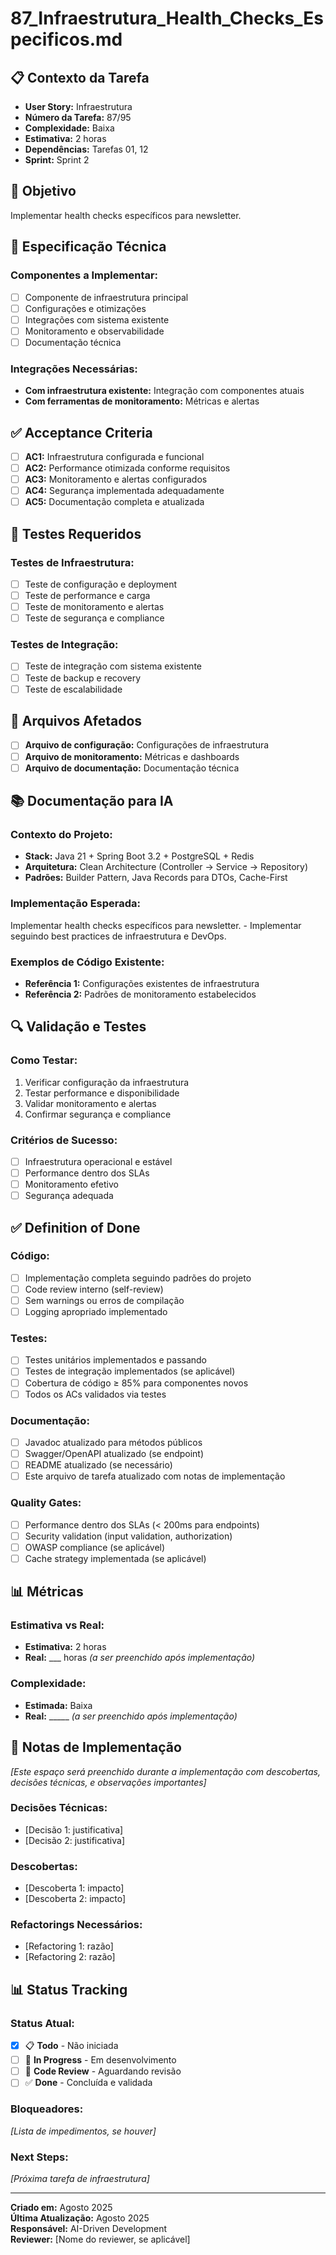 # 87_Infraestrutura_Health_Checks_Especificos.md

## 📋 Contexto da Tarefa
- **User Story:** Infraestrutura
- **Número da Tarefa:** 87/95
- **Complexidade:** Baixa
- **Estimativa:** 2 horas
- **Dependências:** Tarefas 01, 12
- **Sprint:** Sprint 2

## 🎯 Objetivo
Implementar health checks específicos para newsletter.

## 📝 Especificação Técnica

### **Componentes a Implementar:**
- [ ] Componente de infraestrutura principal
- [ ] Configurações e otimizações
- [ ] Integrações com sistema existente
- [ ] Monitoramento e observabilidade
- [ ] Documentação técnica

### **Integrações Necessárias:**
- **Com infraestrutura existente:** Integração com componentes atuais
- **Com ferramentas de monitoramento:** Métricas e alertas

## ✅ Acceptance Criteria
- [ ] **AC1:** Infraestrutura configurada e funcional
- [ ] **AC2:** Performance otimizada conforme requisitos
- [ ] **AC3:** Monitoramento e alertas configurados
- [ ] **AC4:** Segurança implementada adequadamente
- [ ] **AC5:** Documentação completa e atualizada

## 🧪 Testes Requeridos

### **Testes de Infraestrutura:**
- [ ] Teste de configuração e deployment
- [ ] Teste de performance e carga
- [ ] Teste de monitoramento e alertas
- [ ] Teste de segurança e compliance

### **Testes de Integração:**
- [ ] Teste de integração com sistema existente
- [ ] Teste de backup e recovery
- [ ] Teste de escalabilidade

## 🔗 Arquivos Afetados
- [ ] **Arquivo de configuração:** Configurações de infraestrutura
- [ ] **Arquivo de monitoramento:** Métricas e dashboards
- [ ] **Arquivo de documentação:** Documentação técnica

## 📚 Documentação para IA

### **Contexto do Projeto:**
- **Stack:** Java 21 + Spring Boot 3.2 + PostgreSQL + Redis
- **Arquitetura:** Clean Architecture (Controller → Service → Repository)
- **Padrões:** Builder Pattern, Java Records para DTOs, Cache-First

### **Implementação Esperada:**
Implementar health checks específicos para newsletter. - Implementar seguindo best practices de infraestrutura e DevOps.

### **Exemplos de Código Existente:**
- **Referência 1:** Configurações existentes de infraestrutura
- **Referência 2:** Padrões de monitoramento estabelecidos

## 🔍 Validação e Testes

### **Como Testar:**
1. Verificar configuração da infraestrutura
2. Testar performance e disponibilidade
3. Validar monitoramento e alertas
4. Confirmar segurança e compliance

### **Critérios de Sucesso:**
- [ ] Infraestrutura operacional e estável
- [ ] Performance dentro dos SLAs
- [ ] Monitoramento efetivo
- [ ] Segurança adequada

## ✅ Definition of Done

### **Código:**
- [ ] Implementação completa seguindo padrões do projeto
- [ ] Code review interno (self-review)
- [ ] Sem warnings ou erros de compilação
- [ ] Logging apropriado implementado

### **Testes:**
- [ ] Testes unitários implementados e passando
- [ ] Testes de integração implementados (se aplicável)
- [ ] Cobertura de código ≥ 85% para componentes novos
- [ ] Todos os ACs validados via testes

### **Documentação:**
- [ ] Javadoc atualizado para métodos públicos
- [ ] Swagger/OpenAPI atualizado (se endpoint)
- [ ] README atualizado (se necessário)
- [ ] Este arquivo de tarefa atualizado com notas de implementação

### **Quality Gates:**
- [ ] Performance dentro dos SLAs (< 200ms para endpoints)
- [ ] Security validation (input validation, authorization)
- [ ] OWASP compliance (se aplicável)
- [ ] Cache strategy implementada (se aplicável)

## 📊 Métricas

### **Estimativa vs Real:**
- **Estimativa:** 2 horas
- **Real:** ___ horas *(a ser preenchido após implementação)*

### **Complexidade:**
- **Estimada:** Baixa
- **Real:** _____ *(a ser preenchido após implementação)*

## 📝 Notas de Implementação
*[Este espaço será preenchido durante a implementação com descobertas, decisões técnicas, e observações importantes]*

### **Decisões Técnicas:**
- [Decisão 1: justificativa]
- [Decisão 2: justificativa]

### **Descobertas:**
- [Descoberta 1: impacto]
- [Descoberta 2: impacto]

### **Refactorings Necessários:**
- [Refactoring 1: razão]
- [Refactoring 2: razão]

## 📊 Status Tracking

### **Status Atual:**
- [x] 📋 **Todo** - Não iniciada
- [ ] 🔄 **In Progress** - Em desenvolvimento  
- [ ] 👀 **Code Review** - Aguardando revisão
- [ ] ✅ **Done** - Concluída e validada

### **Bloqueadores:**
*[Lista de impedimentos, se houver]*

### **Next Steps:**
*[Próxima tarefa de infraestrutura]*

---

**Criado em:** Agosto 2025  
**Última Atualização:** Agosto 2025  
**Responsável:** AI-Driven Development  
**Reviewer:** [Nome do reviewer, se aplicável]
